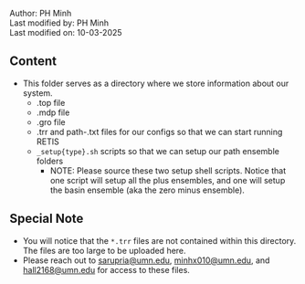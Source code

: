 Author: PH Minh \
Last modified by: PH Minh \
Last modified on: 10-03-2025

## Content

- This folder serves as a directory where we store information about our system. 
    - .top file 
    - .mdp file 
    - .gro file 
    - .trr and path-.txt files for our configs so that we can start running RETIS
    - `_setup{type}.sh` scripts so that we can setup our path ensemble folders
        - NOTE: Please source these two setup shell scripts. Notice that one script will setup all the plus ensembles, and one will setup the basin ensemble (aka the zero minus ensemble).  

## Special Note

- You will notice that the `*.trr` files are not contained within this directory. The files are too large to be uploaded here.
- Please reach out to sarupria@umn.edu, minhx010@umn.edu, and hall2168@umn.edu for access to these files.

